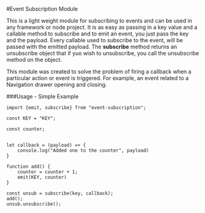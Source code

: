 #Event Subscription Module

This is a light weight module for subscribing to events and can be used in any framework or node project.  It is as easy as passing in a key value and a callable method 
to subscribe and to emit an event, you just pass the key and the payload.  Every callable used to subscribe to the event,
 will be passed with the emitted payload. The **subscribe** method returns an unsubscribe object that if yuo wish to unsubscribe,
  you call the unsubscribe method on the object.
 
 This module was created to solve the problem of firing a callback when a particular action or event is triggered.
 For example, an event related to a Navigation drawer opening and closing.
 
  
###Usage - Simple Example


```$javascript
import {emit, subscribe} from "event-subscription";

const KEY = "KEY";

const counter;


let callback = (payload) => {
    console.log("Added one to the counter", payload)
}

function add() {
    counter = counter + 1;
    emit(KEY, counter)
}

const unsub = subscribe(key, callback);
add();
unsub.unsubscribe();
```
